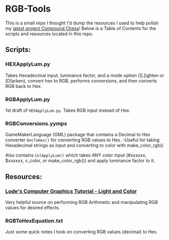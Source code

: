 # RGB-Tools

This is a small repo I thought I'd dump the resources I used to help polish my [latest project Compound Chess](https://fergo310.itch.io/compound-chess)! Below is a Table of Contents for the scripts and resources located in this repo.

## Scripts:

### HEXApplyLum.py
Takes Hexadecimal input, luminance factor, and a mode option ([L]ighten or [D]arken), convert hex to RGB, performs conversions, and then converts RGB back to Hex.

### RGBApplyLum.py
1st draft of ```HEXApplyLum.py```. Takes RGB input instead of Hex.

### RGBConversions.yymps
GameMakerLanguage (GML) package that contains a Decimal to Hex converter ```DecToHex()``` for converting RGB values to Hex.
-Useful for taking Hexadecimal strings as input and converting to color with make_color_rgb()

Also contains ```ColApplyLum()``` which takes ANY color input (#xxxxxx, $xxxxxx, c_color, or make_color_rgb()) and apply luminance factor to it.


## Resources:

### [Lode's Computer Graphics Tutorial - Light and Color](https://lodev.org/cgtutor/color.html#RGB_Arithmetic_)
Very helpful source on performing RGB Arithmetic and manipulating RGB values for desired effects.

### RGBToHexEquation.txt
Just some quick notes I took on converting RGB values (decimal) to Hex.

